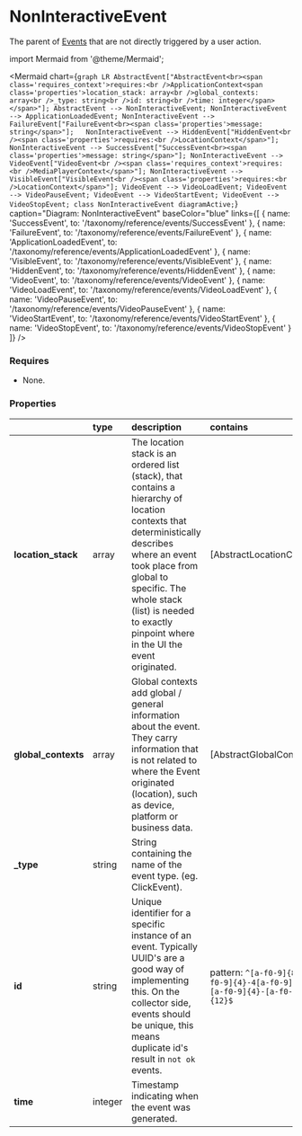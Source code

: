 # NonInteractiveEvent

The parent of [Events](/taxonomy/events) that are not directly triggered by a user action.

import Mermaid from '@theme/Mermaid';

<Mermaid chart={`
	graph LR
        AbstractEvent["AbstractEvent<br><span class='requires_context'>requires:<br />ApplicationContext<span class='properties'>location_stack: array<br />global_contexts: array<br />_type: string<br />id: string<br />time: integer</span></span>"];
        AbstractEvent --> NonInteractiveEvent;
        NonInteractiveEvent --> ApplicationLoadedEvent;
        NonInteractiveEvent --> FailureEvent["FailureEvent<br><span class='properties'>message: string</span>"];  
        NonInteractiveEvent --> HiddenEvent["HiddenEvent<br /><span class='properties'>requires:<br />LocationContext</span>"];
        NonInteractiveEvent --> SuccessEvent["SuccessEvent<br><span class='properties'>message: string</span>"];
        NonInteractiveEvent --> VideoEvent["VideoEvent<br /><span class='requires_context'>requires:<br />MediaPlayerContext</span>"];
        NonInteractiveEvent --> VisibleEvent["VisibleEvent<br /><span class='properties'>requires:<br />LocationContext</span>"];
        VideoEvent --> VideoLoadEvent;
        VideoEvent --> VideoPauseEvent;
        VideoEvent --> VideoStartEvent;
        VideoEvent --> VideoStopEvent;
    class NonInteractiveEvent diagramActive;
`} 
  caption="Diagram: NonInteractiveEvent" 
  baseColor="blue" 
  links={[
    { name: 'SuccessEvent', to: '/taxonomy/reference/events/SuccessEvent' },
    { name: 'FailureEvent', to: '/taxonomy/reference/events/FailureEvent' },
    { name: 'ApplicationLoadedEvent', to: '/taxonomy/reference/events/ApplicationLoadedEvent' },
    { name: 'VisibleEvent', to: '/taxonomy/reference/events/VisibleEvent' },
    { name: 'HiddenEvent', to: '/taxonomy/reference/events/HiddenEvent' },
    { name: 'VideoEvent', to: '/taxonomy/reference/events/VideoEvent' },
    { name: 'VideoLoadEvent', to: '/taxonomy/reference/events/VideoLoadEvent' },
    { name: 'VideoPauseEvent', to: '/taxonomy/reference/events/VideoPauseEvent' },
    { name: 'VideoStartEvent', to: '/taxonomy/reference/events/VideoStartEvent' },
    { name: 'VideoStopEvent', to: '/taxonomy/reference/events/VideoStopEvent' }
  ]}
/>

### Requires
- None.

### Properties
|                | type        | description    | contains
| :--            | :--         | :--           | :--           
| **location_stack**    | array      | The location stack is an ordered list (stack), that contains a hierarchy of location contexts that deterministically describes where an event took place from global to specific. The whole stack (list) is needed to exactly pinpoint where in the UI the event originated.   | [AbstractLocationContext]
| **global_contexts**    | array      | Global contexts add global / general information about the event. They carry information that is not related to where the Event originated (location), such as device, platform or business data.   | [AbstractGlobalContext]
| **_type**      | string      | String containing the name of the event type. (eg. ClickEvent).    |   
| **id**      | string      | Unique identifier for a specific instance of an event. Typically UUID's are a good way of implementing this. On the collector side, events should be unique, this means duplicate id's result in `not ok` events.    | pattern: `^[a-f0-9]{8}-[a-f0-9]{4}-4[a-f0-9]{3}-[a-f0-9]{4}-[a-f0-9]{12}$`    | 
| **time**      | integer      | Timestamp indicating when the event was generated.    |  